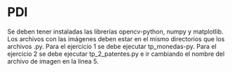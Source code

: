 # PDI
Se deben tener instaladas las librerías opencv-python, numpy y matplotlib.
Los archivos con las imágenes deben estar en el mismo directorios que los archivos .py.
Para el ejercicio 1 se debe ejecutar tp_monedas-py.
Para el ejercicio 2 se debe ejecutar tp_2_patentes.py e ir cambiando el nombre del archivo de imagen en la linea 5.
